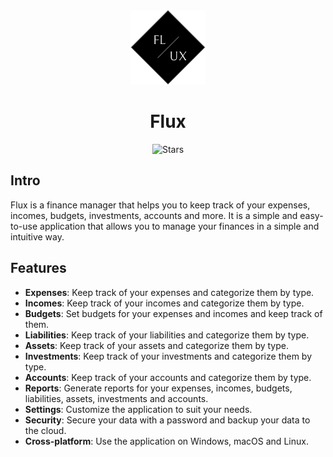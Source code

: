<div align="center">

<img src="./docs/brand-border.png" alt="brand image">

# Flux

</div>


<div align="center">

![Stars](https://img.shields.io/github/stars/iamtahazzot/flux)

</div>

## Intro

Flux is a finance manager that helps you to keep track of your expenses, incomes, budgets, investments, accounts and
more. It is a simple and easy-to-use application that allows you to manage your finances in a simple and intuitive way.

## Features

- **Expenses**: Keep track of your expenses and categorize them by type.
- **Incomes**: Keep track of your incomes and categorize them by type.
- **Budgets**: Set budgets for your expenses and incomes and keep track of them.
- **Liabilities**: Keep track of your liabilities and categorize them by type.
- **Assets**: Keep track of your assets and categorize them by type.
- **Investments**: Keep track of your investments and categorize them by type.
- **Accounts**: Keep track of your accounts and categorize them by type.
- **Reports**: Generate reports for your expenses, incomes, budgets, liabilities, assets, investments and accounts.
- **Settings**: Customize the application to suit your needs.
- **Security**: Secure your data with a password and backup your data to the cloud.
- **Cross-platform**: Use the application on Windows, macOS and Linux.
